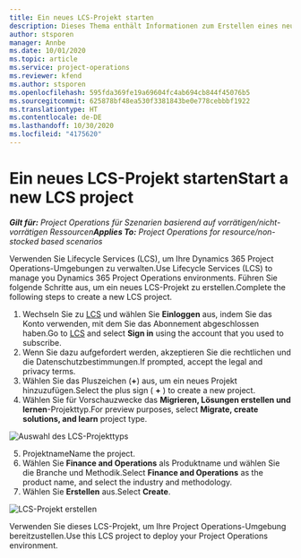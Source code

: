 ```yaml
---
title: Ein neues LCS-Projekt starten
description: Dieses Thema enthält Informationen zum Erstellen eines neuen Projekts in LCS für Ihre Project Operations-Umgebung.
author: stsporen
manager: Annbe
ms.date: 10/01/2020
ms.topic: article
ms.service: project-operations
ms.reviewer: kfend
ms.author: stsporen
ms.openlocfilehash: 595fda369fe19a69604fc4ab694cb844f45076b5
ms.sourcegitcommit: 625878bf48ea530f3381843be0e778cebbbf1922
ms.translationtype: HT
ms.contentlocale: de-DE
ms.lasthandoff: 10/30/2020
ms.locfileid: "4175620"
---
```

# <a name="start-a-new-lcs-project"></a><span data-ttu-id="bd01a-103">Ein neues LCS-Projekt starten</span><span class="sxs-lookup"><span data-stu-id="bd01a-103">Start a new LCS project</span></span>

<span data-ttu-id="bd01a-104">_**Gilt für:** Project Operations für Szenarien basierend auf vorrätigen/nicht-vorrätigen Ressourcen_</span><span class="sxs-lookup"><span data-stu-id="bd01a-104">_**Applies To:** Project Operations for resource/non-stocked based scenarios_</span></span>

<span data-ttu-id="bd01a-105">Verwenden Sie Lifecycle Services (LCS), um Ihre Dynamics 365 Project Operations-Umgebungen zu verwalten.</span><span class="sxs-lookup"><span data-stu-id="bd01a-105">Use Lifecycle Services (LCS) to manage you Dynamics 365 Project Operations environments.</span></span> <span data-ttu-id="bd01a-106">Führen Sie folgende Schritte aus, um ein neues LCS-Projekt zu erstellen.</span><span class="sxs-lookup"><span data-stu-id="bd01a-106">Complete the following steps to create a new LCS project.</span></span>

1. <span data-ttu-id="bd01a-107">Wechseln Sie zu [LCS](https://lcs.dynamics.com/Logon/Index) und wählen Sie **Einloggen** aus, indem Sie das Konto verwenden, mit dem Sie das Abonnement abgeschlossen haben.</span><span class="sxs-lookup"><span data-stu-id="bd01a-107">Go to [LCS](https://lcs.dynamics.com/Logon/Index) and select **Sign in** using the account that you used to subscribe.</span></span>
2. <span data-ttu-id="bd01a-108">Wenn Sie dazu aufgefordert werden, akzeptieren Sie die rechtlichen und die Datenschutzbestimmungen.</span><span class="sxs-lookup"><span data-stu-id="bd01a-108">If prompted, accept the legal and privacy terms.</span></span>
3. <span data-ttu-id="bd01a-109">Wählen Sie das Pluszeichen (**+**) aus, um ein neues Projekt hinzuzufügen.</span><span class="sxs-lookup"><span data-stu-id="bd01a-109">Select the plus sign ( **+** ) to create a new project.</span></span>
4. <span data-ttu-id="bd01a-110">Wählen Sie für Vorschauzwecke das **Migrieren, Lösungen erstellen und lernen**-Projekttyp.</span><span class="sxs-lookup"><span data-stu-id="bd01a-110">For preview purposes, select **Migrate, create solutions, and learn** project type.</span></span>

  ![Auswahl des LCS-Projekttyps](./media/create-lcs-1.png)

5. <span data-ttu-id="bd01a-112">Projektname</span><span class="sxs-lookup"><span data-stu-id="bd01a-112">Name the project.</span></span> 
6. <span data-ttu-id="bd01a-113">Wählen Sie **Finance and Operations** als Produktname und wählen Sie die Branche und Methodik.</span><span class="sxs-lookup"><span data-stu-id="bd01a-113">Select **Finance and Operations** as the product name, and select the industry and methodology.</span></span> 
7. <span data-ttu-id="bd01a-114">Wählen Sie **Erstellen** aus.</span><span class="sxs-lookup"><span data-stu-id="bd01a-114">Select **Create**.</span></span>

![LCS-Projekt erstellen](./media/create-lcs-2.png)

<span data-ttu-id="bd01a-116">Verwenden Sie dieses LCS-Projekt, um Ihre Project Operations-Umgebung bereitzustellen.</span><span class="sxs-lookup"><span data-stu-id="bd01a-116">Use this LCS project to deploy your Project Operations environment.</span></span>

